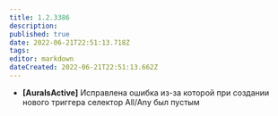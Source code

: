 ```yaml
---
title: 1.2.3386
description: 
published: true
date: 2022-06-21T22:51:13.718Z
tags: 
editor: markdown
dateCreated: 2022-06-21T22:51:13.662Z
---		
```

		
- **[AuraIsActive]** Исправлена ошибка из-за которой при создании нового триггера селектор All/Any был пустым
